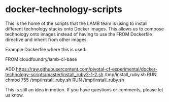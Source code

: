docker-technology-scripts
=========================

This is the home of the scripts that the LAMB team is using to install different technology stacks
onto Docker images. This allows us to compose technology onto images instead of having to use the 
FROM Dockerfile directive and inherit from other images.

Example Dockerfile where this is used:

FROM cloudfoundry/lamb-ci-base

ADD https://raw.githubusercontent.com/pivotal-cf-experimental/docker-technology-scripts/master/install_ruby2-1-2.sh /tmp/install_ruby.sh
RUN chmod 755 /tmp/install_ruby.sh
RUN /tmp/install_ruby.sh

This is still an idea in motion. If you have questions or comments, please let us know.